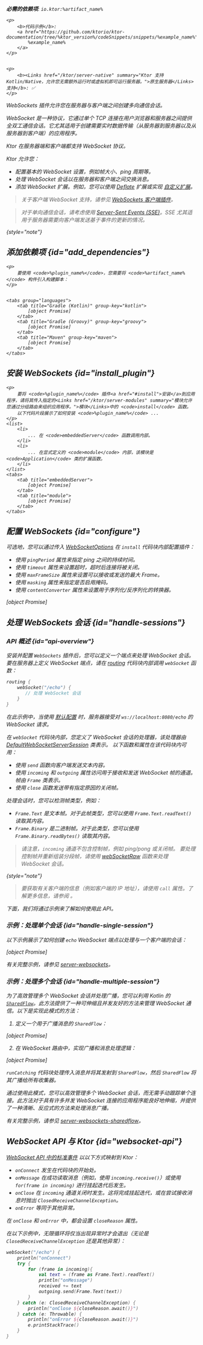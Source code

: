 [//]: # (title: Ktor Server 中的 WebSockets)

<show-structure for="chapter" depth="2"/>
<primary-label ref="server-plugin"/>

<var name="plugin_name" value="WebSockets"/>
<var name="package_name" value="io.ktor.server.websocket"/>
<var name="artifact_name" value="ktor-server-websockets"/>

<tldr>
<p>
<b>必需的依赖项</b>: <code>io.ktor:%artifact_name%</code>
</p>
<var name="example_name" value="server-websockets"/>

    <p>
        <b>代码示例</b>:
        <a href="https://github.com/ktorio/ktor-documentation/tree/%ktor_version%/codeSnippets/snippets/%example_name%">
            %example_name%
        </a>
    </p>
    

    <p>
        <b><Links href="/ktor/server-native" summary="Ktor 支持 Kotlin/Native，允许您无需额外运行时或虚拟机即可运行服务器。">原生服务器</Links>支持</b>: ✅
    </p>
    
</tldr>

<link-summary>
WebSockets 插件允许您在服务器与客户端之间创建多向通信会话。
</link-summary>

<snippet id="websockets-description">

WebSocket 是一种协议，它通过单个 TCP 连接在用户浏览器和服务器之间提供全双工通信会话。它尤其适用于创建需要实时数据传输（从服务器到服务器以及从服务器到客户端）的应用程序。

Ktor 在服务器端和客户端都支持 WebSocket 协议。

</snippet>

Ktor 允许您：

* 配置基本的 WebSocket 设置，例如帧大小、ping 周期等。
* 处理 WebSocket 会话以在服务器和客户端之间交换消息。
* 添加 WebSocket 扩展。例如，您可以使用 [Deflate](server-websocket-deflate.md) 扩展或实现 [自定义扩展](server-websocket-extensions.md)。

> 关于客户端 WebSocket 支持，请参见 [WebSockets 客户端插件](client-websockets.topic)。

> 对于单向通信会话，请考虑使用 [Server-Sent Events (SSE)](server-server-sent-events.topic)。SSE 尤其适用于服务器需要向客户端发送基于事件的更新的情况。
>
{style="note"}

## 添加依赖项 {id="add_dependencies"}

    <p>
        要使用 <code>%plugin_name%</code>，您需要将 <code>%artifact_name%</code> 构件引入构建脚本：
    </p>
    

    <tabs group="languages">
        <tab title="Gradle (Kotlin)" group-key="kotlin">
            [object Promise]
        </tab>
        <tab title="Gradle (Groovy)" group-key="groovy">
            [object Promise]
        </tab>
        <tab title="Maven" group-key="maven">
            [object Promise]
        </tab>
    </tabs>
    

## 安装 WebSockets {id="install_plugin"}

    <p>
        要将 <code>%plugin_name%</code> 插件<a href="#install">安装</a>到应用程序，请将其传入指定的<Links href="/ktor/server-modules" summary="模块允许您通过分组路由来组织应用程序。">模块</Links>中的 <code>install</code> 函数。
        以下代码片段展示了如何安装 <code>%plugin_name%</code> ...
    </p>
    <list>
        <li>
            ... 在 <code>embeddedServer</code> 函数调用内部。
        </li>
        <li>
            ... 在显式定义的 <code>module</code> 内部，该模块是 <code>Application</code> 类的扩展函数。
        </li>
    </list>
    <tabs>
        <tab title="embeddedServer">
            [object Promise]
        </tab>
        <tab title="module">
            [object Promise]
        </tab>
    </tabs>
    

## 配置 WebSockets {id="configure"}

可选地，您可以通过传入 [WebSocketOptions](https://api.ktor.io/ktor-server/ktor-server-plugins/ktor-server-websockets/io.ktor.server.websocket/-web-sockets/-web-socket-options/index.html) 在 `install` 代码块内部配置插件：

* 使用 `pingPeriod` 属性来指定 ping 之间的持续时间。
* 使用 `timeout` 属性来设置超时，超时后连接将被关闭。
* 使用 `maxFrameSize` 属性来设置可以接收或发送的最大 Frame。
* 使用 `masking` 属性来指定是否启用掩码。
* 使用 `contentConverter` 属性来设置用于序列化/反序列化的转换器。

[object Promise]

## 处理 WebSockets 会话 {id="handle-sessions"}

### API 概述 {id="api-overview"}

安装并配置 `WebSockets` 插件后，您可以定义一个端点来处理 WebSocket 会话。要在服务器上定义 WebSocket 端点，请在 [routing](server-routing.md#define_route) 代码块内部调用 `webSocket` 函数：

```kotlin
routing { 
    webSocket("/echo") {
       // 处理 WebSocket 会话
    }
}
```

在此示例中，当使用 [默认配置](server-configuration-file.topic) 时，服务器接受对 `ws://localhost:8080/echo` 的 WebSocket 请求。

在 `webSocket` 代码块内部，您定义了 WebSocket 会话的处理器，该处理器由 [DefaultWebSocketServerSession](https://api.ktor.io/ktor-server/ktor-server-plugins/ktor-server-websockets/io.ktor.server.websocket/-default-web-socket-server-session/index.html) 类表示。
以下函数和属性在该代码块内可用：

* 使用 `send` 函数向客户端发送文本内容。
* 使用 `incoming` 和 `outgoing` 属性访问用于接收和发送 WebSocket 帧的通道。帧由 `Frame` 类表示。
* 使用 `close` 函数发送带有指定原因的关闭帧。

处理会话时，您可以检测帧类型，例如：

* `Frame.Text` 是文本帧。对于此帧类型，您可以使用 `Frame.Text.readText()` 读取其内容。
* `Frame.Binary` 是二进制帧。对于此类型，您可以使用 `Frame.Binary.readBytes()` 读取其内容。

> 请注意，`incoming` 通道不包含控制帧，例如 ping/pong 或关闭帧。
> 要处理控制帧并重新组装分段帧，请使用 [webSocketRaw](https://api.ktor.io/ktor-server/ktor-server-plugins/ktor-server-websockets/io.ktor.server.websocket/web-socket-raw.html) 函数来处理 WebSocket 会话。
>
{style="note"}

> 要获取有关客户端的信息（例如客户端的 IP 地址），请使用 `call` 属性。了解更多信息，请参阅 [](server-requests.md#request_information)。

下面，我们将通过示例来了解如何使用此 API。

### 示例：处理单个会话 {id="handle-single-session"}

以下示例展示了如何创建 `echo` WebSocket 端点以处理与一个客户端的会话：

[object Promise]

有关完整示例，请参见 [server-websockets](https://github.com/ktorio/ktor-documentation/tree/%ktor_version%/codeSnippets/snippets/server-websockets)。

### 示例：处理多个会话 {id="handle-multiple-session"}

为了高效管理多个 WebSocket 会话并处理广播，您可以利用 Kotlin 的 [`SharedFlow`](https://kotlinlang.org/api/kotlinx.coroutines/kotlinx-coroutines-core/kotlinx.coroutines.flow/-shared-flow/)。此方法提供了一种可伸缩且并发友好的方法来管理 WebSocket 通信。以下是实现此模式的方法：

1. 定义一个用于广播消息的 `SharedFlow`：

[object Promise]

2. 在 WebSocket 路由中，实现广播和消息处理逻辑：

[object Promise]

`runCatching` 代码块处理传入消息并将其发射到 `SharedFlow`，然后 `SharedFlow` 将其广播给所有收集器。

通过使用此模式，您可以高效管理多个 WebSocket 会话，而无需手动跟踪单个连接。此方法对于具有许多并发 WebSocket 连接的应用程序能良好地伸缩，并提供了一种清晰、反应式的方法来处理消息广播。

有关完整示例，请参见 [server-websockets-sharedflow](https://github.com/ktorio/ktor-documentation/tree/%ktor_version%/codeSnippets/snippets/server-websockets-sharedflow)。

## WebSocket API 与 Ktor {id="websocket-api"}

[WebSocket API 中的标准事件](https://developer.mozilla.org/en-US/docs/Web/API/WebSockets_API) 以以下方式映射到 Ktor：

* `onConnect` 发生在代码块的开始处。
* `onMessage` 在成功读取消息（例如，使用 `incoming.receive()`）或使用 `for(frame in incoming)` 进行挂起迭代后发生。
* `onClose` 在 `incoming` 通道关闭时发生。这将完成挂起迭代，或在尝试接收消息时抛出 `ClosedReceiveChannelException`。
* `onError` 等同于其他异常。

在 `onClose` 和 `onError` 中，都会设置 `closeReason` 属性。

在以下示例中，无限循环将仅当出现异常时才会退出（无论是 `ClosedReceiveChannelException` 还是其他异常）：

```kotlin
webSocket("/echo") {
    println("onConnect")
    try {
        for (frame in incoming){
            val text = (frame as Frame.Text).readText()
            println("onMessage")
            received += text
            outgoing.send(Frame.Text(text))
        }
    } catch (e: ClosedReceiveChannelException) {
        println("onClose ${closeReason.await()}")
    } catch (e: Throwable) {
        println("onError ${closeReason.await()}")
        e.printStackTrace()
    }
}
```